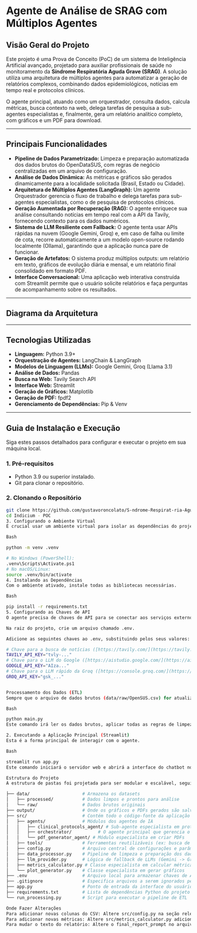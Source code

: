 # Agente de Análise de SRAG com Múltiplos Agentes

## Visão Geral do Projeto

Este projeto é uma Prova de Conceito (PoC) de um sistema de Inteligência Artificial avançado, projetado para auxiliar profissionais de saúde no monitoramento da **Síndrome Respiratória Aguda Grave (SRAG)**. A solução utiliza uma arquitetura de múltiplos agentes para automatizar a geração de relatórios complexos, combinando dados epidemiológicos, notícias em tempo real e protocolos clínicos.

O agente principal, atuando como um orquestrador, consulta dados, calcula métricas, busca contexto na web, delega tarefas de pesquisa a sub-agentes especialistas e, finalmente, gera um relatório analítico completo, com gráficos e um PDF para download.

---

## Principais Funcionalidades

- **Pipeline de Dados Parametrizado:** Limpeza e preparação automatizada dos dados brutos do OpenDataSUS, com regras de negócio centralizadas em um arquivo de configuração.
- **Análise de Dados Dinâmica:** As métricas e gráficos são gerados dinamicamente para a localidade solicitada (Brasil, Estado ou Cidade).
- **Arquitetura de Múltiplos Agentes (LangGraph):** Um agente Orquestrador gerencia o fluxo de trabalho e delega tarefas para sub-agentes especialistas, como o de pesquisa de protocolos clínicos.
- **Geração Aumentada por Recuperação (RAG):** O agente enriquece sua análise consultando notícias em tempo real com a API da Tavily, fornecendo contexto para os dados numéricos.
- **Sistema de LLM Resiliente com Fallback:** O agente tenta usar APIs rápidas na nuvem (Google Gemini, Groq) e, em caso de falha ou limite de cota, recorre automaticamente a um modelo open-source rodando localmente (Ollama), garantindo que a aplicação nunca pare de funcionar.
- **Geração de Artefatos:** O sistema produz múltiplos outputs: um relatório em texto, gráficos de evolução diária e mensal, e um relatório final consolidado em formato PDF.
- **Interface Conversacional:** Uma aplicação web interativa construída com Streamlit permite que o usuário solicite relatórios e faça perguntas de acompanhamento sobre os resultados.

---

## Diagrama da Arquitetura

---

## Tecnologias Utilizadas

- **Linguagem:** Python 3.9+
- **Orquestração de Agentes:** LangChain & LangGraph
- **Modelos de Linguagem (LLMs):** Google Gemini, Groq (Llama 3.1)
- **Análise de Dados:** Pandas
- **Busca na Web:** Tavily Search API
- **Interface Web:** Streamlit
- **Geração de Gráficos:** Matplotlib
- **Geração de PDF:** fpdf2
- **Gerenciamento de Dependências:** Pip & Venv

---

## Guia de Instalação e Execução

Siga estes passos detalhados para configurar e executar o projeto em sua máquina local.

### 1. Pré-requisitos

- Python 3.9 ou superior instalado.
- Git para clonar o repositório.

### 2. Clonando o Repositório

```bash
git clone https://github.com/gustavoroncolato/S-ndrome-Respirat-ria-Aguda-Grave---SRAG.git
cd Indicium - POC
3. Configurando o Ambiente Virtual
É crucial usar um ambiente virtual para isolar as dependências do projeto.

Bash

python -m venv .venv

# No Windows (PowerShell):
.venv\Scripts\Activate.ps1
# No macOS/Linux:
source .venv/bin/activate
4. Instalando as Dependências
Com o ambiente ativado, instale todas as bibliotecas necessárias.

Bash

pip install -r requirements.txt
5. Configurando as Chaves de API
O agente precisa de chaves de API para se conectar aos serviços externos.

Na raiz do projeto, crie um arquivo chamado .env.

Adicione as seguintes chaves ao .env, substituindo pelos seus valores:

# Chave para a busca de notícias ([https://tavily.com/](https://tavily.com/))
TAVILY_API_KEY="tvly-..."
# Chave para o LLM do Google ([https://aistudio.google.com/](https://aistudio.google.com/))
GOOGLE_API_KEY="AIza..."
# Chave para o LLM rápido da Groq ([https://console.groq.com/](https://console.groq.com/))
GROQ_API_KEY="gsk_..."


Processamento dos Dados (ETL)
Sempre que o arquivo de dados brutos (data/raw/OpenSUS.csv) for atualizado, você precisa executar o pipeline de processamento para gerar a versão limpa dos dados.

Bash

python main.py
Este comando irá ler os dados brutos, aplicar todas as regras de limpeza, normalização e enriquecimento, e salvar o resultado em data/processed/OpenSUS_limpo.csv.

2. Executando a Aplicação Principal (Streamlit)
Esta é a forma principal de interagir com o agente.

Bash

streamlit run app.py
Este comando iniciará o servidor web e abrirá a interface do chatbot no seu navegador. A partir daí, você pode solicitar relatórios para diferentes localidades (ex: "São Paulo", "SC", "Fortaleza, CE", "Brasil").

Estrutura do Projeto
A estrutura de pastas foi projetada para ser modular e escalável, seguindo os princípios de Clean Code.

├── data/                    # Armazena os datasets
│   ├── processed/           # Dados limpos e prontos para análise
│   └── raw/                 # Dados brutos originais
├── output/                  # Onde os gráficos e PDFs gerados são salvos
├── src/                     # Contém todo o código-fonte da aplicação
│   ├── agents/              # Módulos dos agentes de IA
│   │   ├── clinical_protocols_agent/ # Sub-agente especialista em protocolos
│   │   ├── orchestrator/          # O agente principal que gerencia o fluxo
│   │   └── pdf_generator_agent/ # Módulo especialista em criar PDFs
│   ├── tools/               # Ferramentas reutilizáveis (ex: busca de notícias)
│   ├── config.py            # Arquivo central de configurações e parâmetros
│   ├── data_processor.py    # Pipeline de limpeza e preparação dos dados (ETL)
│   ├── llm_provider.py      # Lógica de fallback de LLMs (Gemini -> Groq -> Ollama)
│   ├── metrics_calculator.py # Classe especialista em calcular métricas
│   └── plot_generator.py    # Classe especialista em gerar gráficos
├── .env                     # Arquivo local para armazenar chaves de API (NÃO ENVIAR PARA O GITHUB)
├── .gitignore               # Especifica arquivos a serem ignorados pelo Git
├── app.py                   # Ponto de entrada da interface do usuário (Streamlit)
├── requirements.txt         # Lista de dependências Python do projeto
└── run_processing.py        # Script para executar o pipeline de ETL

Onde Fazer Alterações
Para adicionar novas colunas do CSV: Altere src/config.py na seção relevant_features.
Para adicionar novas métricas: Altere src/metrics_calculator.py adicionando um novo método de cálculo, e depois chame este método no calculate_metrics_node em src/agents/orchestrator/agent.py.
Para mudar o texto do relatório: Altere o final_report_prompt no arquivo src/agents/orchestrator/prompts.py.
```
